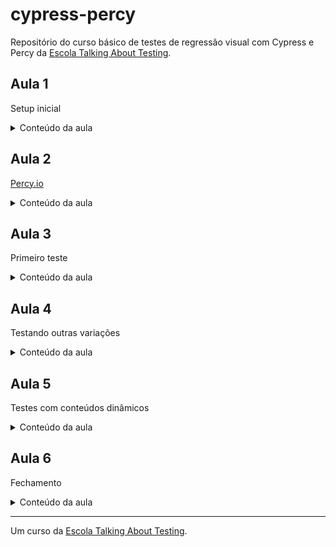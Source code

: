 # cypress-percy

Repositório do curso básico de testes de regressão visual com Cypress e Percy da [Escola Talking About Testing](https://talkingabouttesting.coursify.me).

## Aula 1

Setup inicial

<details>
  <summary>Conteúdo da aula</summary>
    <br>- Clone do projeto (git clone git@github.com:wlsf82/curso-cypress-percy.git)<br>
    - Inicialização de um projeto Node.js (npm init -y)<br>
    - Atualização da licença (MIT), script de teste (percy exec -- cypress run), keywords (cypress, percy) e autor (nome, email e website)<br>
    - Instalação do Cypress e Percy (npm i cypress @percy/cypress -D)<br>
    - Inicialização do Cypress (npx cypress open) e sua estrutura de arquivos e diretórios<br>
    - Atualização do arquivo .gitignore (cypress/screenshots/ e cypress/videos/)<br>
    - Configurando o Percy para trabalhar em conjunto com o Cypress (https://docs.percy.io/docs/cypress)<br>
    - Documentação oficial do Cypress (https://docs.cypress.io/guides/overview/why-cypress.html)<br>
    - Documentação oficial do Percy (https://docs.percy.io/docs)
</details>

## Aula 2

[Percy.io](https://percy.io)

<details>
  <summary>Conteúdo da aula</summary>
    <br>- Criando uma conta no percy.io<br>
    - Criação do projeto<br>
    - Exportação do project token
</details>

## Aula 3

Primeiro teste

<details>
  <summary>Conteúdo da aula</summary>
    <br>- Conhecendo a aplicação em teste<br>
    - Criação do primeiro teste de regressão visual com Cypress e Percy<br>
    - Execuação do primeiro teste<br>
    - Aprovação da snapshot no dashboard do Percy
</details>

## Aula 4

Testando outras variações

<details>
  <summary>Conteúdo da aula</summary>
    <br>- Criação do teste de preenchimento do formulário com um e-mail inválido<br>
    - Criação do teste de preenchimento de todos os campos obrigatórios do formulário<br>
    - Criação do teste de seleção de mais de um ticket VIP<br>
    - Execução dos novos testes<br>
    - Aprovação das novas snapshots no dashboard do Percy
</details>

## Aula 5

Testes com conteúdos dinâmicos

<details>
  <summary>Conteúdo da aula</summary>
    <br>- O problema de conteúdos dinâmicos nos testes de regressão visual<br>
    - Criação do teste para submissão do formulário com sucesso<br>
    - Execução dos testes<br>
    - Aprovação da nova snapshot no dashboard do Percy<br>
    - Re-execução dos testes<br>
    - Falso negativo<br>
    - Lidando com elementos dinâmicos - https://docs.percy.io/docs/percy-specific-css<br>
    - Re-execução dos testes<br>
    - Aprovação da nova snapshot no dashboard do Percy<br>
    - Re-execução dos testes sem resultados falsos negativos
</details>

## Aula 6

Fechamento

<details>
  <summary>Conteúdo da aula</summary>
    <br>- Documentação do projeto (atualização do README.md)<br>
    - Resumo do curso (instalação, configuração, dashboard do Percy, execução dos testes, aprovação de snapshots, e econteúdos dinâmicos)<br>
    - Indo além (#ReadTheDocs)<br>
    - Novos cursos... em breve!
</details>

___

Um curso da [Escola Talking About Testing](https://www.udemy.com/user/walmyr).
